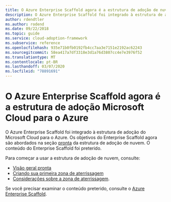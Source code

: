 ```yaml
---
title: O Azure Enterprise Scaffold agora é a estrutura de adoção de nuvem para o Azure
description: O Azure Enterprise Scaffold foi integrado à estrutura de adoção do Microsoft Cloud para o Azure.
author: rdendtler
ms.author: rodend
ms.date: 09/22/2018
ms.topic: guide
ms.service: cloud-adoption-framework
ms.subservice: reference
ms.openlocfilehash: 935e71b0fb0192fb4cc7aa3e7151e2192ac62243
ms.sourcegitcommit: 58ea417a7df3318e3d1a76d3807cc4e7e3976f52
ms.translationtype: MT
ms.contentlocale: pt-BR
ms.lasthandoff: 03/07/2020
ms.locfileid: "78891691"
---
```

# <a name="azure-enterprise-scaffold-is-now-the-microsoft-cloud-adoption-framework-for-azure"></a>O Azure Enterprise Scaffold agora é a estrutura de adoção Microsoft Cloud para o Azure

O Azure Enterprise Scaffold foi integrado à estrutura de adoção do Microsoft Cloud para o Azure. Os objetivos do Enterprise Scaffold agora são abordados na seção [pronta](../ready/index.md) da estrutura de adoção de nuvem. O conteúdo do Enterprise Scaffold foi preterido.

Para começar a usar a estrutura de adoção de nuvem, consulte:

- [Visão geral pronta](../ready/index.md)
- [Criando sua primeira zona de aterrissagem](../ready/landing-zone/migrate-landing-zone.md)
- [Considerações sobre a zona de aterrissagem](../ready/considerations/index.md).

Se você precisar examinar o conteúdo preterido, consulte o [Azure Enterprise Scaffold](.\migration-with-enterprise-scaffold.md).
